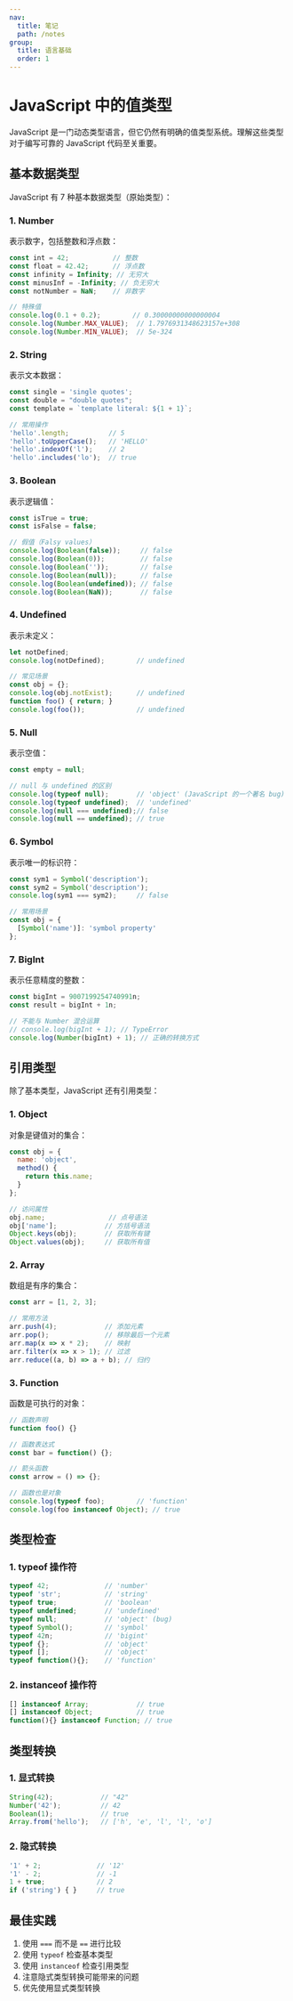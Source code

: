 ```yaml
---
nav:
  title: 笔记
  path: /notes
group:
  title: 语言基础
  order: 1
---
```


# JavaScript 中的值类型

JavaScript 是一门动态类型语言，但它仍然有明确的值类型系统。理解这些类型对于编写可靠的 JavaScript 代码至关重要。

## 基本数据类型

JavaScript 有 7 种基本数据类型（原始类型）：

### 1. Number

表示数字，包括整数和浮点数：

```javascript
const int = 42;           // 整数
const float = 42.42;      // 浮点数
const infinity = Infinity; // 无穷大
const minusInf = -Infinity; // 负无穷大
const notNumber = NaN;    // 非数字

// 特殊值
console.log(0.1 + 0.2);        // 0.30000000000000004
console.log(Number.MAX_VALUE);  // 1.7976931348623157e+308
console.log(Number.MIN_VALUE);  // 5e-324
```

### 2. String

表示文本数据：

```javascript
const single = 'single quotes';
const double = "double quotes";
const template = `template literal: ${1 + 1}`;

// 常用操作
'hello'.length;          // 5
'hello'.toUpperCase();   // 'HELLO'
'hello'.indexOf('l');    // 2
'hello'.includes('lo');  // true
```

### 3. Boolean

表示逻辑值：

```javascript
const isTrue = true;
const isFalse = false;

// 假值（Falsy values）
console.log(Boolean(false));     // false
console.log(Boolean(0));         // false
console.log(Boolean(''));        // false
console.log(Boolean(null));      // false
console.log(Boolean(undefined)); // false
console.log(Boolean(NaN));       // false
```

### 4. Undefined

表示未定义：

```javascript
let notDefined;
console.log(notDefined);        // undefined

// 常见场景
const obj = {};
console.log(obj.notExist);      // undefined
function foo() { return; }
console.log(foo());             // undefined
```

### 5. Null

表示空值：

```javascript
const empty = null;

// null 与 undefined 的区别
console.log(typeof null);       // 'object' (JavaScript 的一个著名 bug)
console.log(typeof undefined);  // 'undefined'
console.log(null === undefined);// false
console.log(null == undefined); // true
```

### 6. Symbol

表示唯一的标识符：

```javascript
const sym1 = Symbol('description');
const sym2 = Symbol('description');
console.log(sym1 === sym2);     // false

// 常用场景
const obj = {
  [Symbol('name')]: 'symbol property'
};
```

### 7. BigInt

表示任意精度的整数：

```javascript
const bigInt = 9007199254740991n;
const result = bigInt + 1n;

// 不能与 Number 混合运算
// console.log(bigInt + 1); // TypeError
console.log(Number(bigInt) + 1); // 正确的转换方式
```

## 引用类型

除了基本类型，JavaScript 还有引用类型：

### 1. Object

对象是键值对的集合：

```javascript
const obj = {
  name: 'object',
  method() {
    return this.name;
  }
};

// 访问属性
obj.name;                // 点号语法
obj['name'];            // 方括号语法
Object.keys(obj);       // 获取所有键
Object.values(obj);     // 获取所有值
```

### 2. Array

数组是有序的集合：

```javascript
const arr = [1, 2, 3];

// 常用方法
arr.push(4);            // 添加元素
arr.pop();              // 移除最后一个元素
arr.map(x => x * 2);    // 映射
arr.filter(x => x > 1); // 过滤
arr.reduce((a, b) => a + b); // 归约
```

### 3. Function

函数是可执行的对象：

```javascript
// 函数声明
function foo() {}

// 函数表达式
const bar = function() {};

// 箭头函数
const arrow = () => {};

// 函数也是对象
console.log(typeof foo);        // 'function'
console.log(foo instanceof Object); // true
```

## 类型检查

### 1. typeof 操作符

```javascript
typeof 42;              // 'number'
typeof 'str';           // 'string'
typeof true;            // 'boolean'
typeof undefined;       // 'undefined'
typeof null;            // 'object' (bug)
typeof Symbol();        // 'symbol'
typeof 42n;             // 'bigint'
typeof {};              // 'object'
typeof [];              // 'object'
typeof function(){};    // 'function'
```

### 2. instanceof 操作符

```javascript
[] instanceof Array;            // true
[] instanceof Object;           // true
function(){} instanceof Function; // true
```

## 类型转换

### 1. 显式转换

```javascript
String(42);            // "42"
Number('42');          // 42
Boolean(1);            // true
Array.from('hello');   // ['h', 'e', 'l', 'l', 'o']
```

### 2. 隐式转换

```javascript
'1' + 2;              // '12'
'1' - 2;              // -1
1 + true;             // 2
if ('string') { }     // true
```

## 最佳实践

1. 使用 `===` 而不是 `==` 进行比较
2. 使用 `typeof` 检查基本类型
3. 使用 `instanceof` 检查引用类型
4. 注意隐式类型转换可能带来的问题
5. 优先使用显式类型转换 